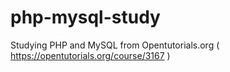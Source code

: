 # php-mysql-study
Studying PHP and MySQL from Opentutorials.org
( https://opentutorials.org/course/3167 )
